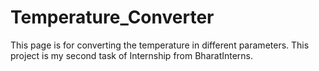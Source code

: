 # Temperature_Converter
This page is for converting the temperature in different parameters. This project is my second task of Internship from BharatInterns.
